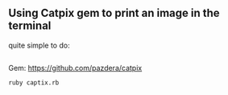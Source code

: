 ## Using Catpix gem to print an image in the terminal

quite simple to do:

```

```

Gem:
https://github.com/pazdera/catpix


```
ruby captix.rb
```

[logo]: cavemanprint.png ""
